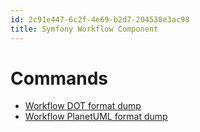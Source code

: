 ```yaml
---
id: 2c91e447-6c2f-4e69-b2d7-204538e3ac98
title: Symfony Workflow Component
---
```


# Commands

-   [Workflow DOT format dump](20201110153948-workflow_dot_format_dump)
-   [Workflow PlanetUML format
    dump](20201110154017-workflow_planetuml_format_dump)
